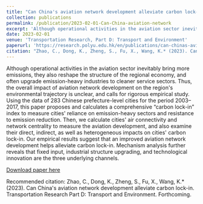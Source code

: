 ```yaml
---
title: "Can China's aviation network development alleviate carbon lock-in"
collection: publications
permalink: /publication/2023-02-01-Can-China-aviation-network
excerpt: 'Although operational activities in the aviation sector inevitably bring more emissions, they also reshape the structure of the regional economy, and often upgrade emission-heavy industries to cleaner service sectors.'
date: 2023-02-01
venue: 'Transportation Research, Part D: Transport and Environment'
paperurl: 'https://research.polyu.edu.hk/en/publications/can-chinas-aviation-network-development-alleviate-carbon-lock-in'
citation: "Zhao, C., Dong, K., Zheng, S., Fu, X., Wang, K.* (2023). Can China's aviation network development alleviate carbon lock-in. Transportation Research Part D: Transport and Environment. Forthcoming."
---
```


Although operational activities in the aviation sector inevitably bring more emissions, they also reshape the structure of the regional economy, and often upgrade emission-heavy industries to cleaner service sectors. Thus, the overall impact of aviation network development on the region's environmental trajectory is unclear, and calls for rigorous empirical study. Using the data of 283 Chinese prefecture-level cities for the period 2003–2017, this paper proposes and calculates a comprehensive “carbon lock-in” index to measure cities' reliance on emission-heavy sectors and resistance to emission reduction. Then, we calculate cities' air connectivity and network centrality to measure the aviation development, and also examine their direct, indirect, as well as heterogeneous impacts on cities' carbon lock-in. Our empirical results suggest that an improved aviation network development helps alleviate carbon lock-in. Mechanism analysis further reveals that fixed input, industrial structure upgrading, and technological innovation are the three underlying channels.

[Download paper here](https://research.polyu.edu.hk/en/publications/can-chinas-aviation-network-development-alleviate-carbon-lock-in)

Recommended citation: Zhao, C., Dong, K., Zheng, S., Fu, X., Wang, K.* (2023). Can China's aviation network development alleviate carbon lock-in. Transportation Research Part D: Transport and Environment. Forthcoming.